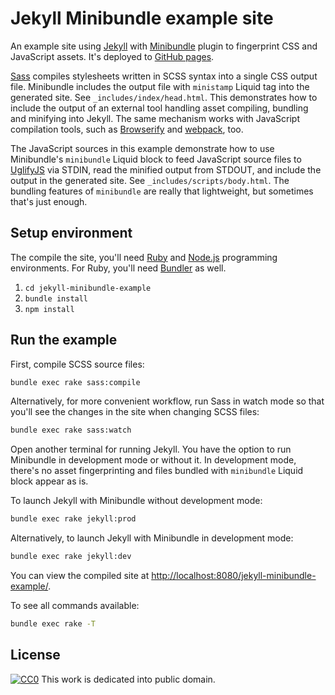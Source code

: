 # Jekyll Minibundle example site

An example site using [Jekyll][Jekyll] with
[Minibundle][JekyllMinibundle] plugin to fingerprint CSS and JavaScript
assets. It's deployed to
[GitHub pages][JekyllMinibundleExampleDeployment].

[Sass][Sass] compiles stylesheets written in SCSS syntax into a single
CSS output file. Minibundle includes the output file with `ministamp`
Liquid tag into the generated site. See `_includes/index/head.html`.
This demonstrates how to include the output of an external tool handling
asset compiling, bundling and minifying into Jekyll. The same mechanism
works with JavaScript compilation tools, such as
[Browserify][Browserify] and [webpack][webpack], too.

The JavaScript sources in this example demonstrate how to use
Minibundle's `minibundle` Liquid block to feed JavaScript source files
to [UglifyJS][UglifyJS2] via STDIN, read the minified output from
STDOUT, and include the output in the generated site. See
`_includes/scripts/body.html`. The bundling features of `minibundle` are
really that lightweight, but sometimes that's just enough.

## Setup environment

The compile the site, you'll need [Ruby][Ruby] and [Node.js][NodeJs]
programming environments. For Ruby, you'll need [Bundler][Bundler] as
well.

1. `cd jekyll-minibundle-example`
2. `bundle install`
3. `npm install`

## Run the example

First, compile SCSS source files:

``` bash
bundle exec rake sass:compile
```

Alternatively, for more convenient workflow, run Sass in watch mode so
that you'll see the changes in the site when changing SCSS files:

``` bash
bundle exec rake sass:watch
```

Open another terminal for running Jekyll. You have the option to run
Minibundle in development mode or without it. In development mode,
there's no asset fingerprinting and files bundled with `minibundle`
Liquid block appear as is.

To launch Jekyll with Minibundle without development mode:

``` bash
bundle exec rake jekyll:prod
```

Alternatively, to launch Jekyll with Minibundle in development mode:

``` bash
bundle exec rake jekyll:dev
```

You can view the compiled site at
[http://localhost:8080/jekyll-minibundle-example/](http://localhost:8080/jekyll-minibundle-example/).

To see all commands available:

``` bash
bundle exec rake -T
```

## License

[![CC0](https://licensebuttons.net/p/zero/1.0/80x15.png)][CC0] This work
is dedicated into public domain.

[Bundler]: http://bundler.io/
[Browserify]: http://browserify.org/
[CC0]: https://creativecommons.org/publicdomain/zero/1.0/
[JekyllMinibundleExampleDeployment]: http://tkareine.org/jekyll-minibundle-example/
[JekyllMinibundle]: https://github.com/tkareine/jekyll-minibundle
[Jekyll]: https://jekyllrb.com/
[NodeJs]: https://nodejs.org/en/
[Ruby]: https://www.ruby-lang.org/en/
[Sass]: http://sass-lang.com/
[UglifyJS2]: https://github.com/mishoo/UglifyJS2
[webpack]: https://webpack.github.io/
